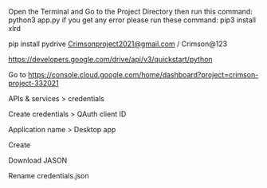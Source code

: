 Open the Terminal and Go to the Project Directory
then run this command: python3 app.py
if you get any error please run these command: pip3 install xlrd


pip install pydrive
Crimsonproject2021@gmail.com / Crimson@123


https://developers.google.com/drive/api/v3/quickstart/python

Go to https://console.cloud.google.com/home/dashboard?project=crimson-project-332021

APIs & services > credentials

Create credentials > QAuth client ID

Application name > Desktop app

Create

Download JASON

Rename credentials.json

